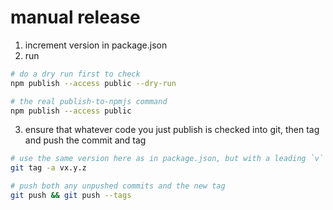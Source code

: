 # manual release

1. increment version in package.json
2. run
  ```bash
  # do a dry run first to check
  npm publish --access public --dry-run

  # the real publish-to-npmjs command
  npm publish --access public
  ```
3. ensure that whatever code you just publish is checked into git, then tag and push the commit and tag
  ```bash
  # use the same version here as in package.json, but with a leading `v`
  git tag -a vx.y.z

  # push both any unpushed commits and the new tag
  git push && git push --tags
  ```
